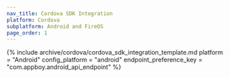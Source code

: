 ```yaml
---
nav_title: Cordova SDK Integration
platform: Cordova
subplatform: Android and FireOS
page_order: 1
---
```


{% include archive/cordova/cordova_sdk_integration_template.md
    platform = "Android"
    config_platform = "android"
    endpoint_preference_key = "com.appboy.android_api_endpoint"
%}

